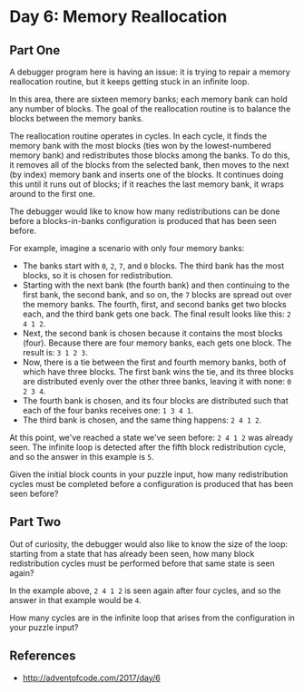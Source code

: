 # Day 6: Memory Reallocation

## Part One
A debugger program here is having an issue: it is trying to repair a memory reallocation routine, but it keeps getting stuck in an infinite loop.

In this area, there are sixteen memory banks; each memory bank can hold any number of blocks. The goal of the reallocation routine is to balance the blocks between the memory banks.

The reallocation routine operates in cycles. In each cycle, it finds the memory bank with the most blocks (ties won by the lowest-numbered memory bank) and redistributes those blocks among the banks. To do this, it removes all of the blocks from the selected bank, then moves to the next (by index) memory bank and inserts one of the blocks. It continues doing this until it runs out of blocks; if it reaches the last memory bank, it wraps around to the first one.

The debugger would like to know how many redistributions can be done before a blocks-in-banks configuration is produced that has been seen before.

For example, imagine a scenario with only four memory banks:

- The banks start with `0`, `2`, `7`, and `0` blocks. The third bank has the most blocks, so it is chosen for redistribution.
- Starting with the next bank (the fourth bank) and then continuing to the first bank, the second bank, and so on, the `7` blocks are spread out over the memory banks. The fourth, first, and second banks get two blocks each, and the third bank gets one back. The final result looks like this: `2 4 1 2`.
- Next, the second bank is chosen because it contains the most blocks (four). Because there are four memory banks, each gets one block. The result is: `3 1 2 3`.
- Now, there is a tie between the first and fourth memory banks, both of which have three blocks. The first bank wins the tie, and its three blocks are distributed evenly over the other three banks, leaving it with none: `0 2 3 4`.
- The fourth bank is chosen, and its four blocks are distributed such that each of the four banks receives one: `1 3 4 1`.
- The third bank is chosen, and the same thing happens: `2 4 1 2`.

At this point, we've reached a state we've seen before: `2 4 1 2` was already seen. The infinite loop is detected after the fifth block redistribution cycle, and so the answer in this example is `5`.

Given the initial block counts in your puzzle input, how many redistribution cycles must be completed before a configuration is produced that has been seen before?

## Part Two

Out of curiosity, the debugger would also like to know the size of the loop: starting from a state that has already been seen, how many block redistribution cycles must be performed before that same state is seen again?

In the example above, `2 4 1 2` is seen again after four cycles, and so the answer in that example would be `4`.

How many cycles are in the infinite loop that arises from the configuration in your puzzle input?

## References
- http://adventofcode.com/2017/day/6
